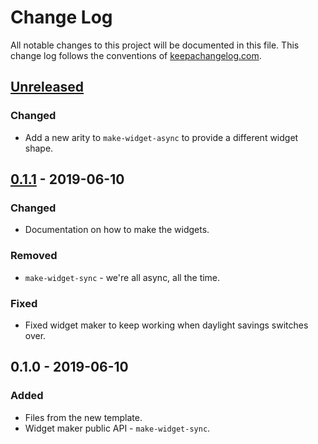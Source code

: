 # Change Log
All notable changes to this project will be documented in this file. This change log follows the conventions of [keepachangelog.com](http://keepachangelog.com/).

## [Unreleased]
### Changed
- Add a new arity to `make-widget-async` to provide a different widget shape.

## [0.1.1] - 2019-06-10
### Changed
- Documentation on how to make the widgets.

### Removed
- `make-widget-sync` - we're all async, all the time.

### Fixed
- Fixed widget maker to keep working when daylight savings switches over.

## 0.1.0 - 2019-06-10
### Added
- Files from the new template.
- Widget maker public API - `make-widget-sync`.

[Unreleased]: https://github.com/your-name/clj-util/compare/0.1.1...HEAD
[0.1.1]: https://github.com/your-name/clj-util/compare/0.1.0...0.1.1
